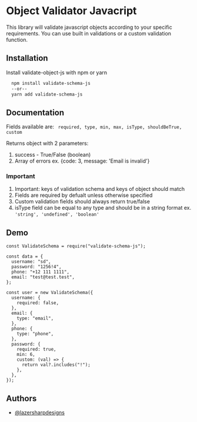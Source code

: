 # Object Validator Javacript

This library will validate javascript objects according to your specific requirements.
You can use built in validations or a custom validation function.

## Installation

Install validate-object-js with npm or yarn

```bash
  npm install validate-schema-js
  --or--
  yarn add validate-schema-js
```

## Documentation

Fields available are:
` required, type, min, max, isType, shouldBeTrue, custom`

Returns object with 2 parameters:

1. success - True/False (boolean)
2. Array of errors ex. {code: 3, message: 'Email is invalid'}

### Important

1. Important: keys of validation schema and keys of object should match
2. Fields are required by defualt unless otherwise specified
3. Custom validation fields should always return true/false
4. isType field can be equal to any type and should be in a string format ex. `'string', 'undefined', 'boolean'`

## Demo

    const ValidateSchema = require("validate-schema-js");

    const data = {
      username: "sd",
      password: "1256!4",
      phone: "+12 111 1111",
      email: "test@test.test",
    };

    const user = new ValidateSchema({
      username: {
        required: false,
      },
      email: {
        type: "email",
      },
      phone: {
        type: "phone",
      },
      password: {
        required: true,
        min: 6,
        custom: (val) => {
          return val?.includes("!");
        },
      },
    });

## Authors

- [@lazersharpdesigns](https://www.github.com/lazersharpdesigns)
